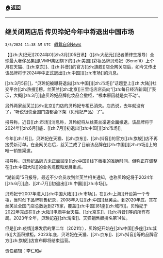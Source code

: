 ###  [:house:返回](README.md)
---


## 继关闭网店后 传贝玲妃今年中将退出中国市场
`3/5/2024 11:38 AM UTC ` [轉載自GNews](https://gnews.org/articles/2367045)

【[[zh:大纪元]]2024年0[[zh:3月]]05日讯】（[[zh:大纪元]]记者萧律生报导）全球最大奢侈品集团LVMH集团旗下的[[zh:美国]]彩妆品牌贝玲妃（Benefit）上个月在天猫、[[zh:京东]]、[[zh:抖音]]的官方[[zh:旗舰]]店全网关店后，如今又传出该品牌将于2024年中正式退出[[zh:中国]][[zh:市场]]的消息。

[[zh:3月5日]]，“贝玲妃被曝将退出[[zh:中国]][[zh:市场]]”话题登上[[zh:大陆]]社交平台[[zh:热搜]]榜。丝芙兰[[zh:北京]]三里屯店店员向“[[zh:每日经济新闻]]”表示，大概[[zh:3月]]底贝玲妃品牌化妆品会撤柜，“根本原因就是卖不动”。

另外两家丝芙兰[[zh:北京]]门店的贝玲妃专柜已消失。店员说，去年就没有了，“听说很快全国门店都会下架（贝玲妃产品）了”。

报导称，近日[[zh:市场]]消息称，贝玲妃将从丝芙兰渠道全面撤退，该品牌将于2024年[[zh:6月]]底、[[zh:7月]]初退出[[zh:中国]][[zh:市场]]。

今年[[zh:1月]]，贝玲妃在天猫、[[zh:京东]]、[[zh:抖音]]的官方[[zh:旗舰]]店不再接受新订单。在全网关店后，丝芙兰成了目前该品牌在[[zh:中国]][[zh:市场]]上的唯一销售渠道。

报导称，贝玲妃品牌方未正面回复[[zh:中国]]线下撤柜的准确时间，但称正在调整在[[zh:中国大陆]]的业务规模和发展重点。

“潮新闻”5日报导，最近不少会员收到丝芙兰相关通知，也称贝玲妃将于2024年[[zh:6月]]底、[[zh:7月]]初退出[[zh:中国]][[zh:市场]]。

贝玲妃于2007年进入[[zh:中国大陆]][[zh:市场]]，在[[zh:上海]]开设第一个专柜，当时创下品牌销售纪录，2008年入驻[[zh:中国]]丝芙兰。到2020年底，其在丝芙兰全国门店总数达到275家，覆盖[[zh:中国]]81座[[zh:城市]]。贝玲妃于2022年完成在[[zh:大陆]]电商平台天猫、[[zh:京东]]、[[zh:抖音]]等的所有布局。2023年全年，贝玲妃在[[zh:淘宝]]、天猫销售额排名第14位。

但是[[zh:疫情]]爆发后的第二年（2021年），贝玲妃开始在[[zh:中国]]多座[[zh:城市]]大面积撤柜。2023年底，贝玲妃在天猫、[[zh:京东]]、[[zh:抖音]]等的品牌官方[[zh:旗舰]]店宣布即将结束运营。

责任编辑：李仁和#
